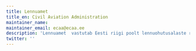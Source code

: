 ```yaml
---
title: Lennuamet
title_en: Civil Aviation Administration
maintainer_name: 
maintainer_email: ecaa@ecaa.ee
description: 'Lennuamet  vastutab Eesti riigi poolt lennuohutusalaste rahvusvaheliste kohustuste täitmise eest.'
twitter: ''
---
```

